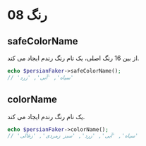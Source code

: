 # 08 رنگ

## safeColorName

از بین 16 رنگ اصلی، یک نام رنگ رندم ایجاد می کند.

```php
echo $persianFaker->safeColorName();
// 'سیاه', 'آبی', 'زرد'
```

## colorName

یک نام رنگ رندم ایجاد می کند.

```php
echo $persianFaker->colorName();
// 'سیاه', 'آبی', 'زرد', 'سبز زمردی', 'زغالی'
```
